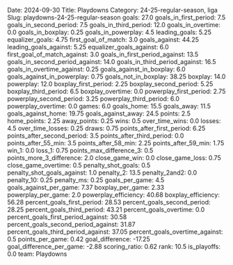 Date: 2024-09-30
Title: Playdowns
Category: 24-25-regular-season, liga
Slug: playdowns-24-25-regular-season
goals: 27.0
goals_in_first_period: 7.5
goals_in_second_period: 7.5
goals_in_third_period: 12.0
goals_in_overtime: 0.0
goals_in_boxplay: 0.25
goals_in_powerplay: 4.5
leading_goals: 5.25
equalizer_goals: 4.75
first_goal_of_match: 3.0
goals_against: 44.25
leading_goals_against: 5.25
equalizer_goals_against: 6.0
first_goal_of_match_against: 3.0
goals_in_first_period_against: 13.5
goals_in_second_period_against: 14.0
goals_in_third_period_against: 16.5
goals_in_overtime_against: 0.25
goals_against_in_boxplay: 6.0
goals_against_in_powerplay: 0.75
goals_not_in_boxplay: 38.25
boxplay: 14.0
powerplay: 12.0
boxplay_first_period: 2.25
boxplay_second_period: 5.25
boxplay_third_period: 6.5
boxplay_overtime: 0.0
powerplay_first_period: 2.75
powerplay_second_period: 3.25
powerplay_third_period: 6.0
powerplay_overtime: 0.0
games: 6.0
goals_home: 15.5
goals_away: 11.5
goals_against_home: 19.75
goals_against_away: 24.5
points: 2.5
home_points: 2.25
away_points: 0.25
wins: 0.5
over_time_wins: 0.0
losses: 4.5
over_time_losses: 0.25
draws: 0.75
points_after_first_period: 6.25
points_after_second_period: 3.5
points_after_third_period: 0.0
points_after_55_min: 3.5
points_after_58_min: 2.25
points_after_59_min: 1.75
win_1: 0.0
loss_1: 0.75
points_max_difference_3: 0.5
points_more_3_difference: 2.0
close_game_win: 0.0
close_game_loss: 0.75
close_game_overtime: 0.5
penalty_shot_goals: 0.5
penalty_shot_goals_against: 1.0
penalty_2: 13.5
penalty_2and2: 0.0
penalty_10: 0.25
penalty_ms: 0.25
goals_per_game: 4.5
goals_against_per_game: 7.37
boxplay_per_game: 2.33
powerplay_per_game: 2.0
powerplay_efficiency: 40.68
boxplay_efficiency: 56.28
percent_goals_first_period: 28.53
percent_goals_second_period: 28.25
percent_goals_third_period: 43.21
percent_goals_overtime: 0.0
percent_goals_first_period_against: 30.58
percent_goals_second_period_against: 31.87
percent_goals_third_period_against: 37.05
percent_goals_overtime_against: 0.5
points_per_game: 0.42
goal_difference: -17.25
goal_difference_per_game: -2.88
scoring_ratio: 0.62
rank: 10.5
is_playoffs: 0.0
team: Playdowns

